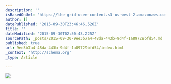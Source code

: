 ```yaml
---
description: ''
isBasedOnUrl: 'https://the-grid-user-content.s3-us-west-2.amazonaws.com/59cb10f9-1922-4960-b4a9-05b6968df2ba.jpg'
author: []
datePublished: '2015-09-30T23:46:46.526Z'
title: ''
dateModified: '2015-09-30T02:50:43.225Z'
sourcePath: _posts/2015-09-30-9ee3b7a4-48da-443b-9d4f-1a89729bfd54.md
published: true
url: 9ee3b7a4-48da-443b-9d4f-1a89729bfd54/index.html
_context: 'http://schema.org'
_type: Article

---
```

![](https://the-grid-user-content.s3-us-west-2.amazonaws.com/59cb10f9-1922-4960-b4a9-05b6968df2ba.jpg)